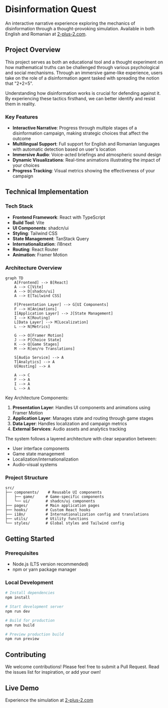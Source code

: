 # Disinformation Quest

An interactive narrative experience exploring the mechanics of disinformation through a thought-provoking simulation. Available in both English and Romanian at [2-plus-2.com](https://2-plus-2.com/).

## Project Overview

This project serves as both an educational tool and a thought experiment on how mathematical truths can be challenged through various psychological and social mechanisms. Through an immersive game-like experience, users take on the role of a disinformation agent tasked with spreading the notion that "2+2=5".

Understanding how disinformation works is crucial for defending against it. By experiencing these tactics firsthand, we can better identify and resist them in reality.

### Key Features

- **Interactive Narrative**: Progress through multiple stages of a disinformation campaign, making strategic choices that affect the outcome
- **Multilingual Support**: Full support for English and Romanian languages with automatic detection based on user's location
- **Immersive Audio**: Voice-acted briefings and atmospheric sound design
- **Dynamic Visualizations**: Real-time animations illustrating the impact of your choices
- **Progress Tracking**: Visual metrics showing the effectiveness of your campaign

## Technical Implementation

### Tech Stack
- **Frontend Framework**: React with TypeScript
- **Build Tool**: Vite
- **UI Components**: shadcn/ui
- **Styling**: Tailwind CSS
- **State Management**: TanStack Query
- **Internationalization**: i18next
- **Routing**: React Router
- **Animation**: Framer Motion

### Architecture Overview
```mermaid
graph TD
    A[Frontend] --> B[React]
    A --> C[Vite]
    A --> D[shadcn/ui]
    A --> E[Tailwind CSS]
    
    F[Presentation Layer] --> G[UI Components]
    F --> H[Animations]
    I[Application Layer] --> J[State Management]
    I --> K[Routing]
    L[Data Layer] --> M[Localization]
    L --> N[Metrics]

    G --> O[Framer Motion]
    J --> P[Choice State]
    K --> Q[Game Stages]
    M --> R[en/ro Translations]
    
    S[Audio Service] --> A
    T[Analytics] --> A
    U[Hosting] --> A

    A --> C
    F --> A
    I --> A
    L --> A
```

Key Architecture Components:
1. **Presentation Layer**: Handles UI components and animations using Framer Motion
2. **Application Layer**: Manages state and routing through game stages
3. **Data Layer**: Handles localization and campaign metrics
4. **External Services**: Audio assets and analytics tracking

The system follows a layered architecture with clear separation between:
- User interface components
- Game state management
- Localization/internationalization
- Audio-visual systems

### Project Structure
```
src/
├── components/    # Reusable UI components
│   ├── game/     # Game-specific components
│   └── ui/       # shadcn/ui components
├── pages/        # Main application pages
├── hooks/        # Custom React hooks
├── i18n/         # Internationalization config and translations
├── utils/        # Utility functions
└── styles/       # Global styles and Tailwind config
```

## Getting Started

### Prerequisites
- Node.js (LTS version recommended)
- npm or yarn package manager

### Local Development
```bash
# Install dependencies
npm install

# Start development server
npm run dev

# Build for production
npm run build

# Preview production build
npm run preview
```

## Contributing

We welcome contributions! Please feel free to submit a Pull Request. Read the issues list for inspiration, or add your own!

## Live Demo

Experience the simulation at [2-plus-2.com](https://2-plus-2.com/)